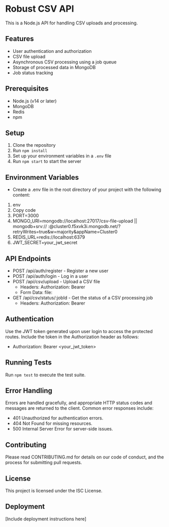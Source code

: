 # Robust CSV API

This is a Node.js API for handling CSV uploads and processing.

## Features

- User authentication and authorization
- CSV file upload
- Asynchronous CSV processing using a job queue
- Storage of processed data in MongoDB
- Job status tracking

## Prerequisites

- Node.js (v14 or later)
- MongoDB
- Redis
- npm 

## Setup

1. Clone the repository
2. Run `npm install`
3. Set up your environment variables in a `.env` file
4. Run `npm start` to start the server

## Environment Variables

- Create a .env file in the root directory of your project with the following content:

1. env
2. Copy code
3. PORT=3000
4. MONGO_URI=mongodb://localhost:27017/csv-file-upload || mongodb+srv://               <username>:<password>@cluster0.f5xvk3i.mongodb.net/?retryWrites=true&w=majority&appName=Cluster0
5. REDIS_URL=redis://localhost:6379
6. JWT_SECRET=your_jwt_secret

## API Endpoints

- POST /api/auth/register - Register a new user
- POST /api/auth/login - Log in a user
- POST /api/csv/upload - Upload a CSV file
    - Headers: Authorization: Bearer <token>
    - Form Data: file: <file>
- GET /api/csv/status/:jobId - Get the status of a CSV processing job
    - Headers: Authorization: Bearer <token>

## Authentication

Use the JWT token generated upon user login to access the protected routes. Include the token in the Authorization header as follows:
- Authorization: Bearer <your_jwt_token>

## Running Tests

Run `npm test` to execute the test suite.

## Error Handling

Errors are handled gracefully, and appropriate HTTP status codes and messages are returned to the client. Common error responses include:

- 401 Unauthorized for authentication errors.
- 404 Not Found for missing resources.
- 500 Internal Server Error for server-side issues.

## Contributing

Please read CONTRIBUTING.md for details on our code of conduct, and the process for submitting pull requests.

## License

This project is licensed under the ISC License.

## Deployment

[Include deployment instructions here]
